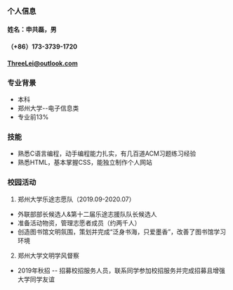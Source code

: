 ### 个人信息
#### 姓名：申共磊，男
#### （+86）173-3739-1720
#### ThreeLei@outlook.com
### 专业背景
- 本科
- 郑州大学--电子信息类
- 专业前13%
### 技能
- 熟悉C语言编程，动手编程能力扎实，有几百道ACM习题练习经验
- 熟悉HTML，基本掌握CSS，能独立制作个人网站
### 校园活动
1. 郑州大学乐途志愿队（2019.09-2020.07）
- 外联部部长候选人&第十二届乐途志援队队长候选人
- 准备活动物资，管理志愿者成员（约两千人）
- 创造图书馆文明氛围，策划并完成“泛身书海，只爱墨香”，改善了图书馆学习环境
2. 郑州大学文明学风督察
- 2019年秋招
-- 招募校招服务人员，联系同学参加校招服务并完成招募且增强大学同学友谊
